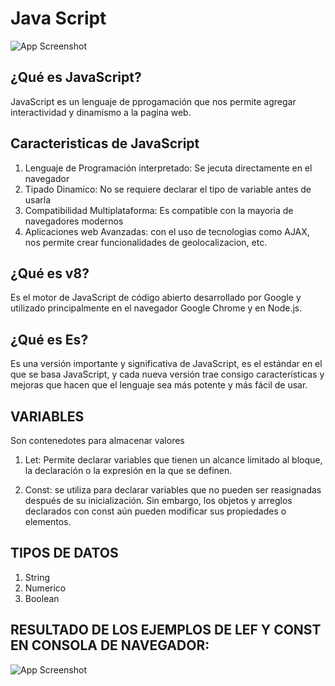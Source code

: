 # Java Script
![App Screenshot](https://aws-storage-aulab.s3.eu-south-1.amazonaws.com/aulabes/app/public/6/conversions/jsarticle-cover.jpg)

## ¿Qué es JavaScript?
JavaScript es un lenguaje de pprogamación que nos permite agregar interactividad y dinamismo a la pagina web.

## Caracteristicas de JavaScript

1. Lenguaje de Programación interpretado: Se jecuta directamente en el navegador
2. Tipado Dinamico: No se requiere declarar el tipo de variable antes de usarla
3. Compatibilidad Multiplataforma: Es compatible con la mayoria de navegadores modernos
4. Aplicaciones web Avanzadas: con el uso de tecnologias como AJAX, nos permite crear funcionalidades de geolocalizacion, etc.

## ¿Qué es v8?
Es el motor de JavaScript de código abierto desarrollado por Google y utilizado principalmente en el navegador Google Chrome y en Node.js. 

## ¿Qué es Es?
Es una versión importante y significativa de JavaScript, es el estándar en el que se basa JavaScript, y cada nueva versión trae consigo características y mejoras que hacen que el lenguaje sea más potente y más fácil de usar. 

## VARIABLES
Son contenedotes para almacenar valores

1. Let: Permite declarar variables que tienen un alcance limitado al bloque, la declaración o la expresión en la que se definen.

2. Const: se utiliza para declarar variables que no pueden ser reasignadas después de su inicialización. Sin embargo, los objetos y arreglos declarados con const aún pueden modificar sus propiedades o elementos.


## TIPOS DE DATOS
1. String
2. Numerico
3. Boolean


## RESULTADO DE LOS EJEMPLOS DE LEF Y CONST EN CONSOLA DE NAVEGADOR: 
![App Screenshot](https://aws-storage-aulab.s3.eu-south-1.amazonaws.com/aulabes/app/public/6/conversions/jsarticle-cover.jpg)
